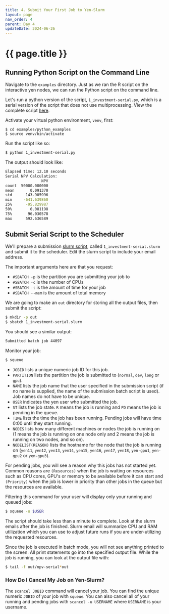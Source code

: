 ```yaml
---
title: 4. Submit Your First Job to Yen-Slurm
layout: page
nav_order: 4
parent: Day 4
updateDate: 2024-06-26
---
```


# {{ page.title }}


## Running Python Script on the Command Line 
Navigate to the `examples` directory. Just as we ran the R script on the interactive yen nodes, we can run the Python script on the command line.  

Let's run a python version of the script, `1_investment-serial.py`, which is a serial version of the script that does not use multiprocessing.  View the complete script [here](https://github.com/gsbdarc/rf_bootcamp_2024/blob/main/examples/python_examples/1_investment-serial.py).

Activate your virtual python environment, `venv`, first:

```
$ cd examples/python_examples
$ source venv/bin/activate
```

Run the script like so: 
```bash
$ python 1_investment-serial.py
```

The output should look like:
```bash
Elapsed time: 12.10 seconds
Serial NPV Calculation:
                NPV
count  50000.000000
mean       0.091370
std      143.905996
min     -641.639860
25%      -95.829987
50%        0.081198
75%       96.030578
max      592.636589
```

## Submit Serial Script to the Scheduler

We'll prepare a submission [slurm script](https://github.com/gsbdarc/rf_bootcamp_2024/blob/main/examples/python_examples/1_investment-serial.slurm), called `1_investment-serial.slurm` and submit it to the scheduler. Edit the slurm script to include
your email address.

The important arguments here are that you request:
* `#SBATCH -p` is the partition you are submitting your job to 
* `#SBATCH -c` is the number of CPUs
* `#SBATCH -t` is the amount of time for your job
* `#SBATCH --mem` is the amount of total memory


We are going to make an `out` directory for storing all the output files, then submit the script:

```bash
$ mkdir -p out
$ sbatch 1_investment-serial.slurm
```

You should see a similar output:

```bash
Submitted batch job 44097
```

Monitor your job:
```bash
$ squeue
```

- `JOBID` lists a unique numeric job ID for this job.
- `PARTITION` lists the partition the job is submitted to (`normal`, `dev`, `long` or `gpu`).
- `NAME` lists the job name that the user specified in the submission script (if no name is supplied,
the name of the submission batch script is used). Job names do not have to be unique.
- `USER` indicates the yen user who submitted the job.
- `ST` lists the job state. `R` means the job is running and `PD` means the job is pending in the queue.
- `TIME` lists the time the job has been running. Pending jobs will have time 0:00 until they start running.
- `NODES` lists how many different machines or nodes the job is running on (1 means the job is running on one node only and 2 means the job is running on two nodes, and so on).
- `NODELIST(REASON)` lists the hostname for the node that the job is running on (`yen11`, `yen12`, `yen13`, `yen14`, `yen15`, `yen16`, `yen17`, `yen18`, `yen-gpu1`, `yen-gpu2` or `yen-gpu3`).


For pending jobs, you will see a reason why this jobs has not started yet. Common reasons are `(Resources)` when the job is waiting on resources
such as CPU cores, GPU's or memory to be available before it can start and `(Priority)` when the job is lower in priority than other jobs in the queue
but the resources are available.

Filtering this command for your user will display only your running and queued jobs:

```bash
$ squeue -u $USER
```


The script should take less than a minute to complete. Look at the slurm emails after the job is finished. Slurm email will summarize CPU and RAM utilization which you can use to adjust future runs if you are under-utilizing the requested resources. 

Since the job is executed in batch mode, you will not see anything printed to the screen. All print statements go into the specified output file. While the job is running, you can look at the output file with:

```bash
$ tail -f out/npv-serial*out
```

### How Do I Cancel My Job on Yen-Slurm?

The `scancel JOBID` command will cancel your job.  You can find the unique numeric `JOBID` of your job with `squeue`.
You can also cancel all of your running and pending jobs with `scancel -u USERNAME` where `USERNAME` is your username.


